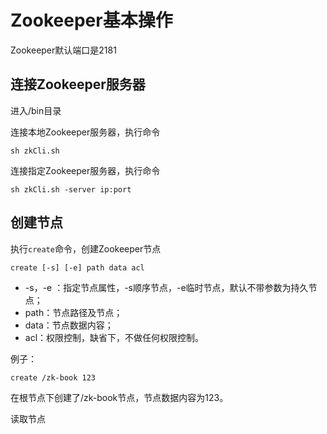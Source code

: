 # Zookeeper基本操作

Zookeeper默认端口是2181

## 连接Zookeeper服务器

进入/bin目录

连接本地Zookeeper服务器，执行命令

```shell
sh zkCli.sh
```

连接指定Zookeeper服务器，执行命令

```shell
sh zkCli.sh -server ip:port
```



## 创建节点

执行`create`命令，创建Zookeeper节点

```shell
create [-s] [-e] path data acl
```

- -s，-e ：指定节点属性，-s顺序节点，-e临时节点，默认不带参数为持久节点；
- path：节点路径及节点；
- data：节点数据内容；
- acl：权限控制，缺省下，不做任何权限控制。

例子：

```
create /zk-book 123
```

在根节点下创建了/zk-book节点，节点数据内容为123。



读取节点
